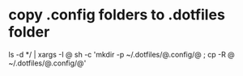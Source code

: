 # copy .config folders to .dotfiles folder
ls -d */ | xargs -I @ sh -c 'mkdir -p ~/.dotfiles/@.config/@ ; cp -R @ ~/.dotfiles/@.config/@'
